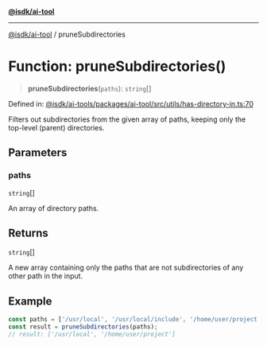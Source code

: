 [**@isdk/ai-tool**](../README.md)

***

[@isdk/ai-tool](../globals.md) / pruneSubdirectories

# Function: pruneSubdirectories()

> **pruneSubdirectories**(`paths`): `string`[]

Defined in: [@isdk/ai-tools/packages/ai-tool/src/utils/has-directory-in.ts:70](https://github.com/isdk/ai-tool.js/blob/fb1809b53cc75a30928176c26910792b6b8a96e1/src/utils/has-directory-in.ts#L70)

Filters out subdirectories from the given array of paths, keeping only the top-level (parent) directories.

## Parameters

### paths

`string`[]

An array of directory paths.

## Returns

`string`[]

A new array containing only the paths that are not subdirectories of any other path in the input.

## Example

```ts
const paths = ['/usr/local', '/usr/local/include', '/home/user/project'];
const result = pruneSubdirectories(paths);
// result: ['/usr/local', '/home/user/project']
```
